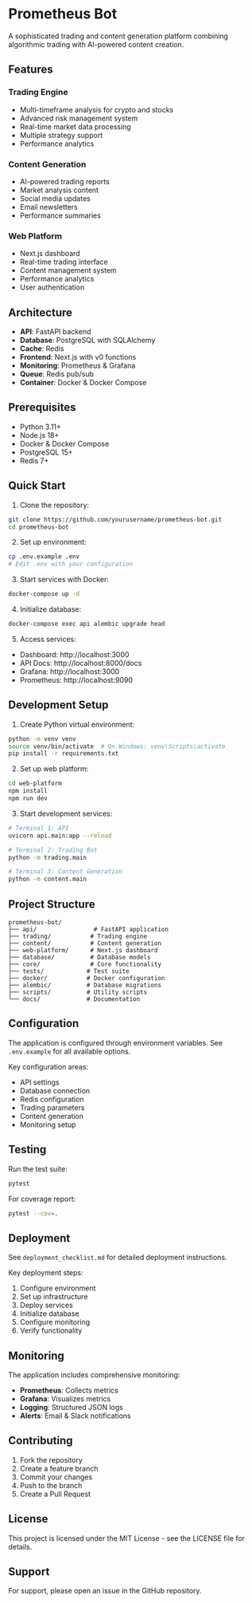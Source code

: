 # Prometheus Bot

A sophisticated trading and content generation platform combining algorithmic trading with AI-powered content creation.

## Features

### Trading Engine
- Multi-timeframe analysis for crypto and stocks
- Advanced risk management system
- Real-time market data processing
- Multiple strategy support
- Performance analytics

### Content Generation
- AI-powered trading reports
- Market analysis content
- Social media updates
- Email newsletters
- Performance summaries

### Web Platform
- Next.js dashboard
- Real-time trading interface
- Content management system
- Performance analytics
- User authentication

## Architecture

- **API**: FastAPI backend
- **Database**: PostgreSQL with SQLAlchemy
- **Cache**: Redis
- **Frontend**: Next.js with v0 functions
- **Monitoring**: Prometheus & Grafana
- **Queue**: Redis pub/sub
- **Container**: Docker & Docker Compose

## Prerequisites

- Python 3.11+
- Node.js 18+
- Docker & Docker Compose
- PostgreSQL 15+
- Redis 7+

## Quick Start

1. Clone the repository:
```bash
git clone https://github.com/yourusername/prometheus-bot.git
cd prometheus-bot
```

2. Set up environment:
```bash
cp .env.example .env
# Edit .env with your configuration
```

3. Start services with Docker:
```bash
docker-compose up -d
```

4. Initialize database:
```bash
docker-compose exec api alembic upgrade head
```

5. Access services:
- Dashboard: http://localhost:3000
- API Docs: http://localhost:8000/docs
- Grafana: http://localhost:3000
- Prometheus: http://localhost:9090

## Development Setup

1. Create Python virtual environment:
```bash
python -m venv venv
source venv/bin/activate  # On Windows: venv\Scripts\activate
pip install -r requirements.txt
```

2. Set up web platform:
```bash
cd web-platform
npm install
npm run dev
```

3. Start development services:
```bash
# Terminal 1: API
uvicorn api.main:app --reload

# Terminal 2: Trading Bot
python -m trading.main

# Terminal 3: Content Generation
python -m content.main
```

## Project Structure

```
prometheus-bot/
├── api/                # FastAPI application
├── trading/           # Trading engine
├── content/           # Content generation
├── web-platform/      # Next.js dashboard
├── database/          # Database models
├── core/              # Core functionality
├── tests/            # Test suite
├── docker/           # Docker configuration
├── alembic/          # Database migrations
├── scripts/          # Utility scripts
└── docs/             # Documentation
```

## Configuration

The application is configured through environment variables. See `.env.example` for all available options.

Key configuration areas:
- API settings
- Database connection
- Redis configuration
- Trading parameters
- Content generation
- Monitoring setup

## Testing

Run the test suite:
```bash
pytest
```

For coverage report:
```bash
pytest --cov=.
```

## Deployment

See `deployment_checklist.md` for detailed deployment instructions.

Key deployment steps:
1. Configure environment
2. Set up infrastructure
3. Deploy services
4. Initialize database
5. Configure monitoring
6. Verify functionality

## Monitoring

The application includes comprehensive monitoring:

- **Prometheus**: Collects metrics
- **Grafana**: Visualizes metrics
- **Logging**: Structured JSON logs
- **Alerts**: Email & Slack notifications

## Contributing

1. Fork the repository
2. Create a feature branch
3. Commit your changes
4. Push to the branch
5. Create a Pull Request

## License

This project is licensed under the MIT License - see the LICENSE file for details.

## Support

For support, please open an issue in the GitHub repository. 